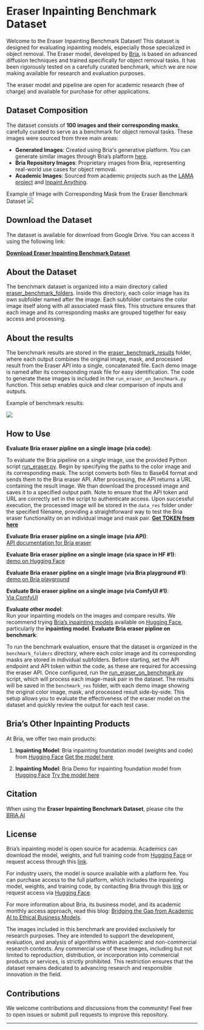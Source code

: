 # Eraser Inpainting Benchmark Dataset

Welcome to the Eraser Inpainting Benchmark Dataset! This dataset is designed for evaluating inpainting models, especially those specialized in object removal. The Eraser model, developed by [Bria](https://bria.ai/), is based on advanced diffusion techniques and trained specifically for object removal tasks. It has been rigorously tested on a carefully curated benchmark, which we are now 
making available for research and evaluation purposes.



The eraser model and pipeline are open for academic research (free of charge) and available for purchase for other applications.


## Dataset Composition
The dataset consists of **100 images and their corresponding masks**, carefully curated to serve as a benchmark for object removal tasks. These images were sourced from three main areas:

- **Generated Images**:  Created using Bria's generative platform. You can generate similar images through Bria’s platform [here](https://platform.bria.ai/apps/text-to-image).
- **Bria Repository Images**: Proprietary images from Bria, representing real-world use cases for object removal.
- **Academic Images**: Sourced from academic projects such as the  [LAMA project](https://github.com/advimman/lama/tree/main) and [Inpaint Anything](https://github.com/geekyutao/Inpaint-Anything).


Example of Image with Corresponding Mask from the Eraser Benchmark Dataset
<img src="https://github.com/Efrat-Taig/eraser-inpainting-benchmark/blob/main/eraser_bencmark_sample_im.png">






## Download the Dataset

The dataset is available for download from Google Drive. You can access it using the following link:

[**Download Eraser Inpainting Benchmark Dataset**](https://drive.google.com/drive/folders/1f_t6yUSTz8lxf6eO2hjWAs7O-vEFWEPZ?usp=sharing)

## About the Dataset
The benchmark dataset is organized into a main directory called [eraser_benchmark_folders](https://drive.google.com/drive/folders/1f_t6yUSTz8lxf6eO2hjWAs7O-vEFWEPZ?usp=drive_link). Inside this directory, each color image has its own subfolder named after the image. Each subfolder contains the color image itself along with all associated mask files. This structure ensures that each image and its corresponding masks are grouped together for easy access and processing.


## About the results


The benchmark results are stored in the [eraser_benchmark_results](https://drive.google.com/drive/folders/1d6WDODdNHbV_q9ti3uLOpl1jWRafaGuK?usp=drive_link) folder, where each output combines the original image, mask, and processed result from the Eraser API into a single, concatenated file. Each demo image is named after its corresponding mask file for easy identification. The code to generate these images is included in the `run_eraser_on_benchmark.py` function. This setup enables quick and clear comparison of inputs and outputs.


Example of benchmark results:

<img src="https://github.com/Efrat-Taig/eraser-inpainting-benchmark/blob/main/eraser_bencmark_results.png" >



## How to Use

**Evaluate Bria eraser pipline on a single image (via code)**:  

To evaluate the Bria pipeline on a *single* image, use the provided Python script [run_eraser.py](https://github.com/Efrat-Taig/eraser-inpainting-benchmark/blob/main/run_eraser.py). Begin by specifying the paths to the color image and its corresponding mask. The script converts both files to Base64 format and sends them to the Bria eraser API. After processing, the API returns a URL containing the result image. We than download the processed image and saves it to a specified output path. Note to ensure that the API token and URL are correctly set in the script to authenticate access. Upon successful execution, the processed image will be stored in the `data_res` folder under the specified filename, providing a straightforward way to test the Bria eraser functionality on an individual image and mask pair.
**[Get TOKEN from here](https://bria.ai/api)**

**Evaluate Bria eraser pipline on a single image (via API)**:  
[API documentation for Bria eraser ](https://bria-ai-api-docs.redoc.ly/tag/Image-Modifications/#operation/eraser)

**Evaluate Bria eraser pipline on a single image (via space in HF #1)**:  
[demo on Hugging Face](https://huggingface.co/spaces/briaai/BRIA-Eraser-API)

**Evaluate Bria eraser pipline on a single image (via Bria playground #1)**:  
[demo on Bria playground](https://platform.bria.ai/apps/eraser)

**Evaluate Bria eraser pipline on a single image (via ComfyUI #1)**:  
[Via ComfyUI](https://github.com/Bria-AI/ComfyUI-BRIA-API)

**Evaluate other model**:  
   Run your inpainting models on the images and compare results. We recommend trying [Bria’s inpainting models](https://huggingface.co/briaai) available on [Hugging Face](https://huggingface.co/briaai), particularly the **inpainting model**.
**Evaluate Bria eraser pipline on benchmark**:  

To run the benchmark evaluation, ensure that the dataset is organized in the `benchmark_folders` directory, where each color image and its corresponding masks are stored in individual subfolders. Before starting, set the API endpoint and API token within the code, as these are required for accessing the eraser API. Once configured, run the [run_eraser_on_benchmark.py](https://github.com/Efrat-Taig/eraser-inpainting-benchmark/blob/main/run_eraser_on_benchmark.py) script, which will process each image-mask pair in the dataset. The results will be saved in the `benchmark_res` folder, with each demo image showing the original color image, mask, and processed result side-by-side. This setup allows you to evaluate the effectiveness of the eraser model on the dataset and quickly review the output for each test case.

## Bria’s Other Inpainting Products

At Bria, we offer two main products:
1. **Inpainting Model**: Bria inpainting foundation model (weights and code) from [Hugging Face](https://huggingface.co/spaces/briaai)
   [Get the model here](https://huggingface.co/briaai/BRIA-2.3-Inpainting)
   
1. **Inpainting Model**: Bria Demo for inpainting foundation model  from [Hugging Face](https://huggingface.co/spaces/briaai)
   [Try the model here](https://huggingface.co/spaces/briaai/BRIA-2.3-Inpainting)
   

## Citation

When using the **Eraser Inpainting Benchmark Dataset**, please cite the [BRIA.AI]([XXXX](https://bria.ai/))

## License

Bria’s inpainting model is open source for academia. Academics can download the model, weights, and full training code from [Hugging Face](https://huggingface.co/briaai) or request access through this [link](https://docs.google.com/forms/d/e/1FAIpQLSe-E1r-QoBmsAZbJ5MJKB76wGnk6bUn2kBq5imPQVVJviv1Kg/viewform).

For industry users, the model is source available with a platform fee. You can purchase access to the full platform, which includes the inpainting model, weights, and training code, by contacting Bria through this [link](https://bria.ai/contact-us/) or request access via [Hugging Face](https://huggingface.co/briaai).

For more information about Bria, its business model, and its academic monthly access approach, read this blog: [Bridging the Gap from Academic AI to Ethical Business Models](https://medium.com/@efrat_37973/bridging-the-gap-from-academic-ai-to-ethical-business-models-89327517b940).

The images included in this benchmark are provided exclusively for research purposes. They are intended to support the development, evaluation, and analysis of algorithms within academic and non-commercial research contexts. Any commercial use of these images, including but not limited to reproduction, distribution, or incorporation into commercial products or services, is strictly prohibited. This restriction ensures that the dataset remains dedicated to advancing research and responsible innovation in the field.

## Contributions

We welcome contributions and discussions from the community! Feel free to open issues or submit pull requests to improve this repository.

---

